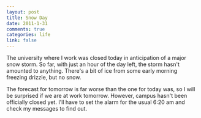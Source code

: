 ```yaml
--- 
layout: post
title: Snow Day
date: 2011-1-31
comments: true
categories: life
link: false
---
```

The university where I work was closed today in anticipation of a major snow storm. So far, with just an hour of the day left, the storm hasn't amounted to anything. There's a bit of ice from some early morning freezing drizzle, but no snow.

The forecast for tomorrow is far worse than the one for today was, so I will be surprised if we are at work tomorrow. However, campus hasn't been officially closed yet. I'll have to set the alarm for the usual 6:20 am and check my messages to find out.
